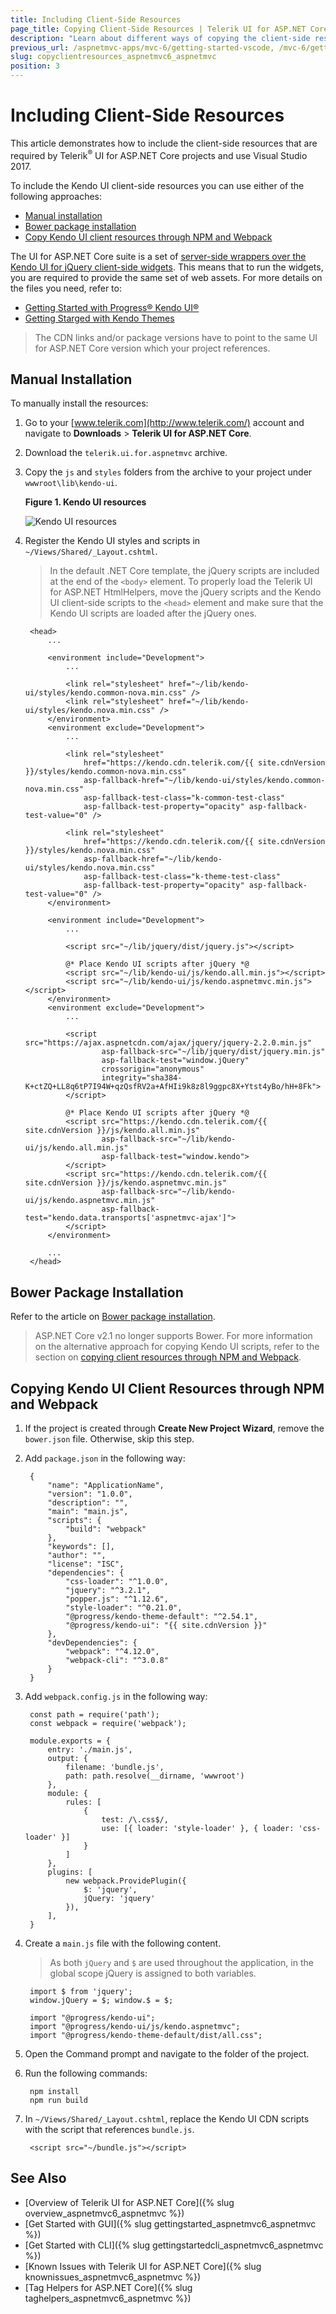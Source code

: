 ```yaml
---
title: Including Client-Side Resources
page_title: Copying Client-Side Resources | Telerik UI for ASP.NET Core
description: "Learn about different ways of copying the client-side resources into Telerik UI for ASP.NET Core project."
previous_url: /aspnetmvc-apps/mvc-6/getting-started-vscode, /mvc-6/getting-started-vscode
slug: copyclientresources_aspnetmvc6_aspnetmvc
position: 3
---
```


# Including Client-Side Resources

This article demonstrates how to include the client-side resources that are required by Telerik<sup>®</sup> UI for ASP.NET Core projects and use Visual Studio 2017.

To include the Kendo UI client-side resources you can use either of the following approaches:

* [Manual installation](#manual-installation)
* [Bower package installation](#bower-package-installation)
* [Copy Kendo UI client resources through NPM and Webpack](#copying-kendo-ui-client-resources-through-npm-and-webpack)

The UI for ASP.NET Core suite is a set of [server-side wrappers over the Kendo UI for jQuery client-side widgets](https://docs.telerik.com/aspnet-mvc/getting-started/kendo-ui-vs-mvc-wrappers). This means that to run the widgets, you are required to provide the same set of web assets. For more details on the files you need, refer to:

* [Getting Started with Progress&reg; Kendo UI&reg;](https://docs.telerik.com/kendo-ui/intro/installation/getting-started)
* [Getting Starged with Kendo Themes](http://docs.telerik.com/kendo-ui/styles-and-layout/appearance-styling#getting-started)

> The CDN links and/or package versions have to point to the same UI for ASP.NET Core version which your project references.

## Manual Installation

To manually install the resources:

1. Go to your [www.telerik.com](http://www.telerik.com/) account and navigate to **Downloads** > **Telerik UI for ASP.NET Core**.
1. Download the `telerik.ui.for.aspnetmvc` archive.
1. Copy the `js` and `styles` folders from the archive to your project under `wwwroot\lib\kendo-ui`.

   **Figure 1. Kendo UI resources**

   ![Kendo UI resources](images/kendo-ui-wwwroot.png)

1. Register the Kendo UI styles and scripts in `~/Views/Shared/_Layout.cshtml`.

    > In the default .NET Core template, the jQuery scripts are included at the end of the `<body>` element. To properly load the Telerik UI for ASP.NET HtmlHelpers, move the jQuery scripts and the Kendo UI client-side scripts to the `<head>` element and make sure that the Kendo UI scripts are loaded after the jQuery ones.

        <head>
            ...

            <environment include="Development">
                ...

                <link rel="stylesheet" href="~/lib/kendo-ui/styles/kendo.common-nova.min.css" />
                <link rel="stylesheet" href="~/lib/kendo-ui/styles/kendo.nova.min.css" />
            </environment>
            <environment exclude="Development">
                ...

                <link rel="stylesheet"
                    href="https://kendo.cdn.telerik.com/{{ site.cdnVersion }}/styles/kendo.common-nova.min.css"
                    asp-fallback-href="~/lib/kendo-ui/styles/kendo.common-nova.min.css"
                    asp-fallback-test-class="k-common-test-class"
                    asp-fallback-test-property="opacity" asp-fallback-test-value="0" />

                <link rel="stylesheet"
                    href="https://kendo.cdn.telerik.com/{{ site.cdnVersion }}/styles/kendo.nova.min.css"
                    asp-fallback-href="~/lib/kendo-ui/styles/kendo.nova.min.css"
                    asp-fallback-test-class="k-theme-test-class"
                    asp-fallback-test-property="opacity" asp-fallback-test-value="0" />
            </environment>

            <environment include="Development">
                ...

                <script src="~/lib/jquery/dist/jquery.js"></script>

                @* Place Kendo UI scripts after jQuery *@
                <script src="~/lib/kendo-ui/js/kendo.all.min.js"></script>
                <script src="~/lib/kendo-ui/js/kendo.aspnetmvc.min.js"></script>
            </environment>
            <environment exclude="Development">
                ...

                <script src="https://ajax.aspnetcdn.com/ajax/jquery/jquery-2.2.0.min.js"
                        asp-fallback-src="~/lib/jquery/dist/jquery.min.js"
                        asp-fallback-test="window.jQuery"
                        crossorigin="anonymous"
                        integrity="sha384-K+ctZQ+LL8q6tP7I94W+qzQsfRV2a+AfHIi9k8z8l9ggpc8X+Ytst4yBo/hH+8Fk">
                </script>

                @* Place Kendo UI scripts after jQuery *@
                <script src="https://kendo.cdn.telerik.com/{{ site.cdnVersion }}/js/kendo.all.min.js"
                        asp-fallback-src="~/lib/kendo-ui/js/kendo.all.min.js"
                        asp-fallback-test="window.kendo">
                </script>
                <script src="https://kendo.cdn.telerik.com/{{ site.cdnVersion }}/js/kendo.aspnetmvc.min.js"
                        asp-fallback-src="~/lib/kendo-ui/js/kendo.aspnetmvc.min.js"
                        asp-fallback-test="kendo.data.transports['aspnetmvc-ajax']">
                </script>
            </environment>

            ...
        </head>

## Bower Package Installation

Refer to the article on [Bower package installation](../../kendo-ui/intro/installation/bower-install).

> ASP.NET Core v2.1 no longer supports Bower. For more information on the alternative approach for copying Kendo UI scripts, refer to the section on [copying client resources through NPM and Webpack](#copying-kendo-ui-client-resources-through-npm-and-webpack).

## Copying Kendo UI Client Resources through NPM and Webpack

1. If the project is created through **Create New Project Wizard**, remove the `bower.json` file. Otherwise, skip this step.
1. Add `package.json` in the following way:

        {
            "name": "ApplicationName",
            "version": "1.0.0",
            "description": "",
            "main": "main.js",
            "scripts": {
                "build": "webpack"
            },
            "keywords": [],
            "author": "",
            "license": "ISC",
            "dependencies": {
                "css-loader": "^1.0.0",
                "jquery": "^3.2.1",
                "popper.js": "^1.12.6",
                "style-loader": "^0.21.0",
                "@progress/kendo-theme-default": "^2.54.1",
                "@progress/kendo-ui": "{{ site.cdnVersion }}"
            },
            "devDependencies": {
                "webpack": "^4.12.0",
                "webpack-cli": "^3.0.8"
            }
        }

1. Add `webpack.config.js` in the following way:

        const path = require('path');
        const webpack = require('webpack');

        module.exports = {
            entry: './main.js',
            output: {
                filename: 'bundle.js',
                path: path.resolve(__dirname, 'wwwroot')
            },
            module: {
                rules: [
                    {
                        test: /\.css$/,
                        use: [{ loader: 'style-loader' }, { loader: 'css-loader' }]
                    }
                ]
            },
            plugins: [
                new webpack.ProvidePlugin({
                    $: 'jquery',
                    jQuery: 'jquery'
                }),
            ],
        }

1. Create a `main.js` file with the following content.

    > As both `jQuery` and `$` are used throughout the application, in the global scope jQuery is assigned to both variables.

        import $ from 'jquery';
        window.jQuery = $; window.$ = $;

        import "@progress/kendo-ui";
        import "@progress/kendo-ui/js/kendo.aspnetmvc";
        import "@progress/kendo-theme-default/dist/all.css";


1. Open the Command prompt and navigate to the folder of the project.
1. Run the following commands:

        npm install
        npm run build

1. In `~/Views/Shared/_Layout.cshtml`, replace the Kendo UI CDN scripts with the script that references `bundle.js`.

        <script src="~/bundle.js"></script>

## See Also

* [Overview of Telerik UI for ASP.NET Core]({% slug overview_aspnetmvc6_aspnetmvc %})
* [Get Started with GUI]({% slug gettingstarted_aspnetmvc6_aspnetmvc %})
* [Get Started with CLI]({% slug gettingstartedcli_aspnetmvc6_aspnetmvc %})
* [Known Issues with Telerik UI for ASP.NET Core]({% slug knownissues_aspnetmvc6_aspnetmvc %})
* [Tag Helpers for ASP.NET Core]({% slug taghelpers_aspnetmvc6_aspnetmvc %})
